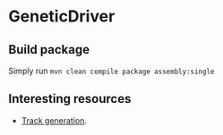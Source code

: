 # GeneticDriver

## Build package

Simply run
```mvn clean compile package assembly:single```

## Interesting resources

- [Track generation](https://pdfs.semanticscholar.org/e263/3f542e8e9b673e98c68d0e6e6c6d13fe5ed0.pdf).
